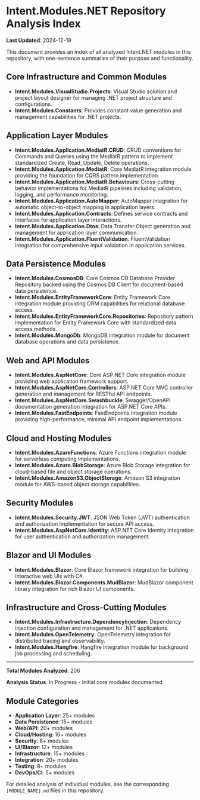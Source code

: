 # Intent.Modules.NET Repository Analysis Index

**Last Updated**: 2024-12-19

This document provides an index of all analyzed Intent.NET modules in this repository, with one-sentence summaries of their purpose and functionality.

## Core Infrastructure and Common Modules

- **Intent.Modules.VisualStudio.Projects**: Visual Studio solution and project layout designer for managing .NET project structure and configurations.
- **Intent.Modules.Constants**: Provides constant value generation and management capabilities for .NET projects.

## Application Layer Modules

- **Intent.Modules.Application.MediatR.CRUD**: CRUD conventions for Commands and Queries using the MediatR pattern to implement standardized Create, Read, Update, Delete operations.
- **Intent.Modules.Application.MediatR**: Core MediatR integration module providing the foundation for CQRS pattern implementation.
- **Intent.Modules.Application.MediatR.Behaviours**: Cross-cutting behavior implementations for MediatR pipelines including validation, logging, and performance monitoring.
- **Intent.Modules.Application.AutoMapper**: AutoMapper integration for automatic object-to-object mapping in application layers.
- **Intent.Modules.Application.Contracts**: Defines service contracts and interfaces for application layer interactions.
- **Intent.Modules.Application.Dtos**: Data Transfer Object generation and management for application layer communication.
- **Intent.Modules.Application.FluentValidation**: FluentValidation integration for comprehensive input validation in application services.

## Data Persistence Modules

- **Intent.Modules.CosmosDB**: Core Cosmos DB Database Provider Repository backed using the Cosmos DB Client for document-based data persistence.
- **Intent.Modules.EntityFrameworkCore**: Entity Framework Core integration module providing ORM capabilities for relational database access.
- **Intent.Modules.EntityFrameworkCore.Repositories**: Repository pattern implementation for Entity Framework Core with standardized data access methods.
- **Intent.Modules.MongoDb**: MongoDB integration module for document database operations and data persistence.

## Web and API Modules

- **Intent.Modules.AspNetCore**: Core ASP.NET Core integration module providing web application framework support.
- **Intent.Modules.AspNetCore.Controllers**: ASP.NET Core MVC controller generation and management for RESTful API endpoints.
- **Intent.Modules.AspNetCore.Swashbuckle**: Swagger/OpenAPI documentation generation integration for ASP.NET Core APIs.
- **Intent.Modules.FastEndpoints**: FastEndpoints integration module providing high-performance, minimal API endpoint implementations.

## Cloud and Hosting Modules

- **Intent.Modules.AzureFunctions**: Azure Functions integration module for serverless computing implementations.
- **Intent.Modules.Azure.BlobStorage**: Azure Blob Storage integration for cloud-based file and object storage operations.
- **Intent.Modules.AmazonS3.ObjectStorage**: Amazon S3 integration module for AWS-based object storage capabilities.

## Security Modules

- **Intent.Modules.Security.JWT**: JSON Web Token (JWT) authentication and authorization implementation for secure API access.
- **Intent.Modules.AspNetCore.Identity**: ASP.NET Core Identity integration for user authentication and authorization management.

## Blazor and UI Modules

- **Intent.Modules.Blazor**: Core Blazor framework integration for building interactive web UIs with C#.
- **Intent.Modules.Blazor.Components.MudBlazor**: MudBlazor component library integration for rich Blazor UI components.

## Infrastructure and Cross-Cutting Modules

- **Intent.Modules.Infrastructure.DependencyInjection**: Dependency injection configuration and management for .NET applications.
- **Intent.Modules.OpenTelemetry**: OpenTelemetry integration for distributed tracing and observability.
- **Intent.Modules.Hangfire**: Hangfire integration module for background job processing and scheduling.

---

**Total Modules Analyzed**: 206

**Analysis Status**: In Progress - Initial core modules documented

## Module Categories

- **Application Layer**: 25+ modules
- **Data Persistence**: 15+ modules  
- **Web/API**: 20+ modules
- **Cloud/Hosting**: 10+ modules
- **Security**: 8+ modules
- **UI/Blazor**: 12+ modules
- **Infrastructure**: 15+ modules
- **Integration**: 20+ modules
- **Testing**: 8+ modules
- **DevOps/CI**: 5+ modules

For detailed analysis of individual modules, see the corresponding `[MODULE_NAME].md` files in this repository.